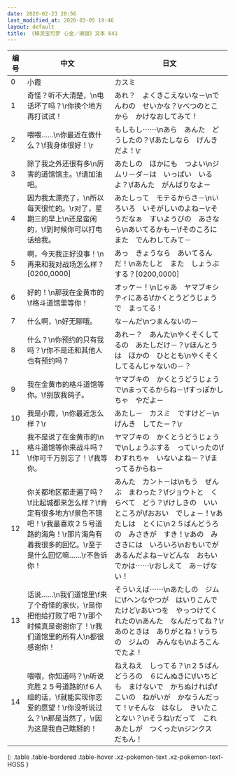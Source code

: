 ```yaml
---
date: 2020-02-23 20:56
last_modified_at: 2020-03-05 19:46
layout: default
title: 《精灵宝可梦 心金／魂银》文本 641
---
```

| 编号 | 中文 | 日文 |
| ---- | ---- | ---- |
| 0 | 小霞 | カスミ |
| 1 | 奇怪？听不大清楚，\n电话坏了吗？\r你换个地方再打试试！ | あれ？　よくきこえないな－\nでんわの　せいかな？\rべつのとこから　かけなおしてみて！ |
| 2 | 喂喂……\n你最近在做什么？\f我身体很好！\r | もしもし⋯⋯\nあら　あんた　どうしたの？\fあたしなら　げんきだよ！\r |
| 3 | 除了我之外还很有多\n厉害的道馆馆主。\f请加油吧。 | あたしの　ほかにも　つよい\nジムリ－ダ－は　いっぱい　いるよ？\fあんた　がんばりなよ－ |
| 4 | 因为我太漂亮了，\n所以每天很忙的。\r对了，星期三的早上\n还是蛮闲的，\f到时候你可以打电话给我。 | あたしって　モテるからさ－\nいろいろ　いそがしいのよね－\rそうだなぁ　すいようびの　あさなら\nあいてるかも－\fそのころに　また　でんわしてみて－ |
| 5 | 啊，今天我正好没事！\n再来和我对战场怎么样？[0200,0000] | あっ　きょうなら　あいてるんだ！\nあたしと　また　しょうぶする？[0200,0000] |
| 6 | 好的！\n那我在金黄市的\f格斗道馆里等你！ | オッケ－！\nじゃあ　ヤマブキシティにある\fかくとうどうじょうで　まってる！ |
| 7 | 什么啊，\n好无聊哦。 | な－んだ\nつまんないの－ |
| 8 | 什么？\n你预约的只有我吗？\r你不是还和其他人也有预约吗？ | あれ－？　あんた\nやくそくしてるの　あたしだけ－？\rほんとうは　ほかの　ひととも\nやくそく　してるんじゃないの－？ |
| 9 | 我在金黄市的格斗道馆等你。\f别放我鸽子。 | ヤマブキの　かくとうどうじょうで\nまってるからね－\fすっぽかしちゃ　やだよ－ |
| 10 | 我是小霞，\n你最近怎么样？\r | あたし－　カスミ　ですけど－\nげんき　してた－？\r |
| 11 | 我不是说了在金黄市的\n格斗道馆等你来战斗吗？\f你可千万别忘了！\f我等你。 | ヤマブキの　かくとうどうじょうで\nしょうぶする　っていったの\fわすれちゃ　いないよね－？\fまってるからね－ |
| 12 | 你关都地区都走遍了吗？\f比起城都来怎么样？\f肯定有很多地方\f景色不错吧！\r我最喜欢２５号道路的海角！\r那片海角有着我很多的回忆。\r至于是什么回忆嘛……\r不告诉你！ | あんた　カント－は\nもう　ぜんぶ　まわった？\fジョウトと　くらべて　どう？\fけしきの　いいところが\fおおい　でしょ－！\rあたしは　とくに\n２５ばんどうろの　みさきが　すき！\rあの　みさきには　いろいろ\nおもいでが　あるんだよね－\rどんな　おもいでかは⋯⋯\rおしえて　あ－げない！ |
| 13 | 话说……\n我们道馆里\f来了个奇怪的家伙，\r是你把他给打败了吧？\r那个时候真是谢谢你了！\r我们道馆里的所有人\n都很感谢你！ | そういえば⋯⋯\nあたしの　ジムに\fヘンなやつが　はいりこんでたけど\rあいつを　やっつけてくれたの\nあんた　なんだってね？\rあのときは　ありがとね！\rうちの　ジムの　みんなも\nよろこんでたよ！ |
| 14 | 喂喂，你知道吗？\n听说完胜２５号道路的\f６人组的话，\f就能实现你恋爱的愿望！\r你没听说过么？\n那是当然了，\r因为这是我自己瞎掰的！ | ねえねえ　しってる？\n２５ばんどうろの　６にんぬきに\fいちども　まけないで　かちぬければ\fこいの　ねがいが　かなうんだって！\rそんな　はなし　きいたことない？\nそうね\rだって　これ　あたしが　つくった\nジンクス　だもん！ |
{: .table .table-bordered .table-hover .xz-pokemon-text .xz-pokemon-text-HGSS }
